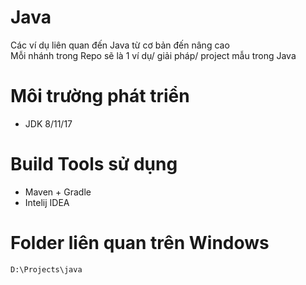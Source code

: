 
# Java
Các ví dụ liên quan đến Java từ cơ bản đến nâng cao<br/>
Mỗi nhánh trong Repo sẽ là 1 ví dụ/ giải pháp/ project mẫu trong Java

# Môi trường phát triển
- JDK 8/11/17

# Build Tools sử dụng
- Maven + Gradle
- Intelij IDEA

# Folder liên quan trên Windows
```
D:\Projects\java
```
